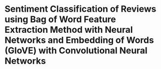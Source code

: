 # Sentiment Classification of Reviews using Bag of Word Feature Extraction Method with Neural Networks and Embedding of Words (GloVE) with Convolutional Neural Networks
